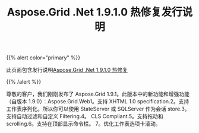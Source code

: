 ﻿---
title: Aspose.Grid .Net 1.9.1.0 热修复发行说明
type: docs
weight: 150
url: /zh/net/aspose-grid-net-1-9-1-0-hot-fix-release-notes/
---
{{% alert color="primary" %}} 

此页面包含发行说明[Aspose.Grid .Net 1.9.1.0 热修复](https://downloads.aspose.com/cells/net/new-releases/aspose.grid-.net-1.9.1.0-hot-fix/)

{{% /alert %}} 

尊敬的客户，我们刚刚发布了 Aspose.Grid 1.9.1。此版本中的新功能和增强功能（自版本 1.9.0）：Aspose.Grid.Web1。支持 XHTML 1.0 specification.2。支持工作表序列化。所以你可以使用 StateServer 或 SQLServer 作为会话 store.3。支持自动过滤和自定义 Filtering.4。 CLS Compliant.5。支持拖动和scrolling.6。支持在顶部显示命令栏。 7。优化工作表选项卡滚动。
